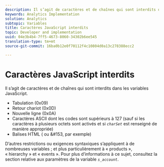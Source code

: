 ```yaml
---
description: Il s’agit de caractères et de chaînes qui sont interdits dans les variables JavaScript.
keywords: Analytics Implementation
solution: Analytics
subtopic: Variables
title: Caractères JavaScript interdits
topic: Developer and implementation
uuid: 04e3b4b4-7ff5-4673-8060-34302b6ee545
translation-type: tm+mt
source-git-commit: 16ba0b12e0f70112f4c10804d0a13c278388ecc2

---
```



# Caractères JavaScript interdits

Il s’agit de caractères et de chaînes qui sont interdits dans les variables JavaScript.

* Tabulation (0x09)
* Retour chariot (0x0D)
* Nouvelle ligne (0x0A)
* Caractères ASCII dont les codes sont supérieurs à 127 (sauf si les caractères à plusieurs octets sont activés et si *`charSet`* est renseigné de manière appropriée)
* Balises HTML (<b></b> ou &amp;#153, par exemple)

D’autres restrictions ou exigences syntaxiques s’appliquent à de nombreuses variables ; et plus particulièrement à « products », « hierarchy » et « events ». Pour plus d’informations à ce sujet, consultez la section relative aux paramètres de la variable *`s_account`*.
